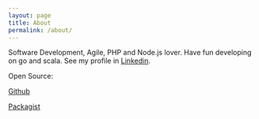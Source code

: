 ```yaml
---
layout: page
title: About
permalink: /about/
---
```


Software Development, Agile, PHP and Node.js lover. Have fun developing on go and scala. See my profile in [Linkedin](https://www.linkedin.com/in/bernardosecades).

Open Source:

[Github](https://github.com/bernardosecades)

[Packagist](https://packagist.org/packages/bernardosecades)
